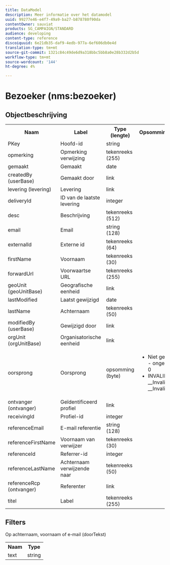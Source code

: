 ```yaml
---
title: DataModel
description: Meer informatie over het datamodel
uuid: 99277e46-e4f7-49a9-ba27-b878780f90da
contentOwner: sauviat
products: SG_CAMPAIGN/STANDARD
audience: developing
content-type: reference
discoiquuid: 6e21db35-daf9-4edb-977a-6ef606db0e4d
translation-type: tm+mt
source-git-commit: 1321c84c49de6d9a318bbc5bb8a0e28b332d2b5d
workflow-type: tm+mt
source-wordcount: '144'
ht-degree: 4%

---
```



# Bezoeker (nms:bezoeker)

## Objectbeschrijving

<table>
    <tr>
        <th>Naam</th>
        <th>Label</th>
        <th>Type (lengte)</th>
        <th>Opsommingswaarden</th>
    </tr>
    <tr>
        <td>PKey</td>
        <td>Hoofd-id</td>
        <td>string </td>
        <td> </td>
    </tr>
    <tr>
        <td>opmerking</td>
        <td>Opmerking verwijzing</td>
        <td>tekenreeks (255)</td>
        <td> </td>
    </tr>
    <tr>
        <td>gemaakt</td>
        <td>Gemaakt</td>
        <td>date </td>
        <td> </td>
    </tr>
    <tr>
        <td>createdBy (userBase)</td>
        <td>Gemaakt door</td>
        <td>link </td>
        <td> </td>
    </tr>
    <tr>
        <td>levering (levering)</td>
        <td>Levering</td>
        <td>link </td>
        <td> </td>
    </tr>
    <tr>
        <td>deliveryId</td>
        <td>ID van de laatste levering</td>
        <td>integer </td>
        <td> </td>
    </tr>
    <tr>
        <td>desc</td>
        <td>Beschrijving</td>
        <td>tekenreeks (512)</td>
        <td> </td>
    </tr>
    <tr>
        <td>email</td>
        <td>Email</td>
        <td>string (128)</td>
        <td> </td>
    </tr>
    <tr>
        <td>externalId</td>
        <td>Externe id</td>
        <td>tekenreeks (64)</td>
        <td> </td>
    </tr>
    <tr>
        <td>firstName</td>
        <td>Voornaam</td>
        <td>tekenreeks (30)</td>
        <td> </td>
    </tr>
    <tr>
        <td>forwardUrl</td>
        <td>Voorwaartse URL</td>
        <td>tekenreeks (255)</td>
        <td> </td>
    </tr>
    <tr>
        <td>geoUnit (geoUnitBase)</td>
        <td>Geografische eenheid</td>
        <td>link </td>
        <td> </td>
    </tr>
    <tr>
        <td>lastModified</td>
        <td>Laatst gewijzigd</td>
        <td>date </td>
        <td> </td>
    </tr>
    <tr>
        <td>lastName</td>
        <td>Achternaam</td>
        <td>tekenreeks (50)</td>
        <td> </td>
    </tr>
    <tr>
        <td>modifiedBy (userBase)</td>
        <td>Gewijzigd door</td>
        <td>link </td>
        <td> </td>
    </tr>
    <tr>
        <td>orgUnit (orgUnitBase)</td>
        <td>Organisatorische eenheid</td>
        <td>link </td>
        <td> </td>
    </tr>
    <tr>
        <td>oorsprong</td>
        <td>Oorsprong</td>
        <td>opsomming (byte) </td>
        <td>
            <ul>
            <li>Niet gedefinieerd - ongedefinieerd - 0</li>
            <li>INVALID VALUE - __Invalid_value__ - __Invalid_value__</li>
            </ul>
        </td>
    </tr>
    <tr>
        <td>ontvanger (ontvanger)</td>
        <td>Geïdentificeerd profiel</td>
        <td>link </td>
        <td> </td>
    </tr>
    <tr>
        <td>receivingId</td>
        <td>Profiel-id</td>
        <td>integer </td>
        <td> </td>
    </tr>
    <tr>
        <td>referenceEmail</td>
        <td>E-mail referentie</td>
        <td>string (128)</td>
        <td> </td>
    </tr>
    <tr>
        <td>referenceFirstName</td>
        <td>Voornaam van verwijzer</td>
        <td>tekenreeks (30)</td>
        <td> </td>
    </tr>
    <tr>
        <td>referenceId</td>
        <td>Referrer-id</td>
        <td>integer </td>
        <td> </td>
    </tr>
    <tr>
        <td>referenceLastName</td>
        <td>Achternaam verwijzende naar</td>
        <td>tekenreeks (50)</td>
        <td> </td>
    </tr>
    <tr>
        <td>referenceRcp (ontvanger)</td>
        <td>Referenter</td>
        <td>link </td>
        <td> </td>
    </tr>
    <tr>
        <td>titel</td>
        <td>Label</td>
        <td>tekenreeks (255)</td>
        <td> </td>
    </tr>
</table>

## Filters

Op achternaam, voornaam of e-mail (doorTekst)</p>

<table>
        <tr>
        <th>Naam</th>
        <th>Type</th>
        </tr>
        <tr>
        <td>text</td>
        <td>string</td>
        </tr>
    </table>